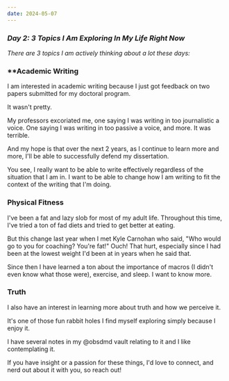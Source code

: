```yaml
---
date: 2024-05-07
---
```


### **_Day 2: 3 Topics I Am Exploring In My Life Right Now_**

_There are 3 topics I am actively thinking about a lot these days:_

### **Academic Writing

I am interested in academic writing because I just got feedback on two papers submitted for my doctoral program.

It wasn't pretty. 

My professors excoriated me, one saying I was writing in too journalistic a voice. One saying I was writing in too passive a voice, and more. It was terrible. 

And my hope is that over the next 2 years, as I continue to learn more and more, I'll be able to successfully defend my dissertation. 

You see, I really want to be able to write effectively regardless of the situation that I am in. I want to be able to change how I am writing to fit the context of the writing that I'm doing. 
### Physical Fitness

I've been a fat and lazy slob for most of my adult life. Throughout this time, I've tried a ton of fad diets and tried to get better at eating. 

But this change last year when I met Kyle Carnohan who said, "Who would go to you for coaching? You're fat!" Ouch! That hurt, especially since I had been at the lowest weight I'd been at in years when he said that. 

Since then I have learned a ton about the importance of macros (I didn't even know what those were), exercise, and sleep. I want to know more. 

### Truth
I also have an interest in learning more about truth and how we perceive it.

It's one of those fun rabbit holes I find myself exploring simply because I enjoy it.

I have several notes in my @obsdmd vault relating to it and I like contemplating it. 

If you have insight or a passion for these things, I'd love to connect, and nerd out about it with you, so reach out! 